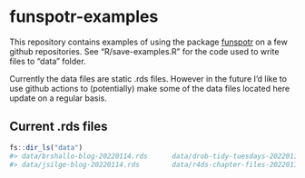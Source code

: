 
<!-- README.md is generated from README.Rmd. Please edit that file -->

# funspotr-examples

This repository contains examples of using the package
[funspotr](https://github.com/brshallo/funspotr) on a few github
repositories. See “R/save-examples.R” for the code used to write files
to “data” folder.

Currently the data files are static .rds files. However in the future
I’d like to use github actions to (potentially) make some of the data
files located here update on a regular basis.

## Current .rds files

``` r
fs::dir_ls("data")
#> data/brshallo-blog-20220114.rds      data/drob-tidy-tuesdays-20220114.rds 
#> data/jsilge-blog-20220114.rds        data/r4ds-chapter-files-20220117.rds
```
